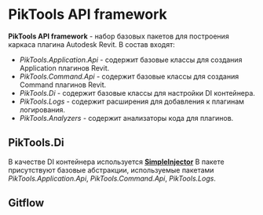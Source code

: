 ﻿# PikTools API framework
**PikTools API framework** - набор базовых пакетов для построения каркаса плагина Autodesk Revit.
В состав входят:
- _PikTools.Application.Api_ - содержит базовые классы для создания Application плагинов Revit.
- _PikTools.Command.Api_ - содержит базовые классы для создания Command плагинов Revit.
- _PikTools.Di_ - содержит базовые классы для настройки DI контейнера.
- _PikTools.Logs_ - содержит расширения для добавления к плагинам логирования.
- _PikTools.Analyzers_ - содержит анализаторы кода для плагинов.
## PikTools.Di
В качестве DI контейнера используется [**SimpleInjector**](https://simpleinjector.org/)
В пакете присутствуют базовые абстракции, используемые пакетами _PikTools.Application.Api_, _PikTools.Command.Api_, _PikTools.Logs_.

## Gitflow